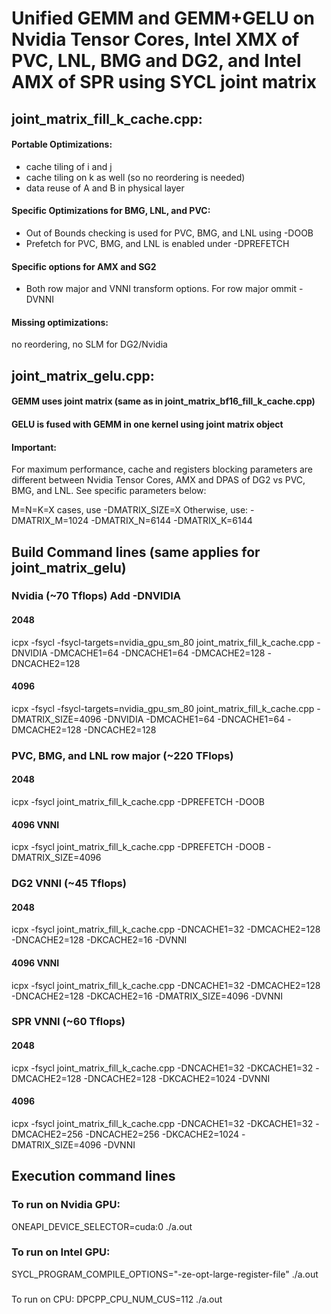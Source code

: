 # Unified GEMM and GEMM+GELU on Nvidia Tensor Cores, Intel XMX of PVC, LNL, BMG and DG2, and Intel AMX of SPR  using SYCL joint matrix

## joint_matrix_fill_k_cache.cpp:
#### Portable Optimizations:
 - cache tiling of i and j
 - cache tiling on k as well (so no reordering is needed)
 - data reuse of A and B in physical layer
#### Specific Optimizations for BMG, LNL, and PVC:
 - Out of Bounds checking is used for PVC, BMG, and LNL using -DOOB
 - Prefetch for PVC, BMG, and LNL is enabled under -DPREFETCH
#### Specific options for AMX and SG2
 - Both row major and VNNI transform options. For row major ommit -DVNNI
#### Missing optimizations:
no reordering, no SLM for DG2/Nvidia

## joint_matrix_gelu.cpp:
#### GEMM uses joint matrix (same as in joint_matrix_bf16_fill_k_cache.cpp)
#### GELU is fused with GEMM in one kernel using joint matrix object

#### Important:
For maximum performance, cache and registers blocking parameters are
different between Nvidia Tensor Cores, AMX and DPAS of DG2 vs PVC, BMG, and LNL. See
specific parameters below:

M=N=K=X cases, use -DMATRIX_SIZE=X
Otherwise, use: -DMATRIX_M=1024 -DMATRIX_N=6144 -DMATRIX_K=6144

## Build Command lines (same applies for joint_matrix_gelu)

### Nvidia (~70 Tflops) Add  -DNVIDIA
#### 2048
icpx -fsycl -fsycl-targets=nvidia_gpu_sm_80 joint_matrix_fill_k_cache.cpp  -DNVIDIA -DMCACHE1=64 -DNCACHE1=64 -DMCACHE2=128 -DNCACHE2=128

#### 4096
icpx -fsycl -fsycl-targets=nvidia_gpu_sm_80 joint_matrix_fill_k_cache.cpp -DMATRIX_SIZE=4096  -DNVIDIA -DMCACHE1=64 -DNCACHE1=64 -DMCACHE2=128 -DNCACHE2=128

### PVC, BMG, and LNL row major (~220 TFlops)
#### 2048
icpx -fsycl joint_matrix_fill_k_cache.cpp -DPREFETCH -DOOB

#### 4096 VNNI
icpx -fsycl joint_matrix_fill_k_cache.cpp -DPREFETCH -DOOB -DMATRIX_SIZE=4096

### DG2 VNNI (~45 Tflops)
#### 2048
icpx -fsycl joint_matrix_fill_k_cache.cpp -DNCACHE1=32 -DMCACHE2=128 -DNCACHE2=128 -DKCACHE2=16 -DVNNI
#### 4096 VNNI
icpx -fsycl joint_matrix_fill_k_cache.cpp -DNCACHE1=32 -DMCACHE2=128 -DNCACHE2=128 -DKCACHE2=16 -DMATRIX_SIZE=4096 -DVNNI

### SPR VNNI (~60 Tflops)
#### 2048
icpx -fsycl joint_matrix_fill_k_cache.cpp -DNCACHE1=32 -DKCACHE1=32 -DMCACHE2=128 -DNCACHE2=128 -DKCACHE2=1024 -DVNNI
#### 4096
icpx -fsycl joint_matrix_fill_k_cache.cpp -DNCACHE1=32 -DKCACHE1=32 -DMCACHE2=256 -DNCACHE2=256 -DKCACHE2=1024 -DMATRIX_SIZE=4096 -DVNNI

## Execution command lines
### To run on Nvidia GPU:
ONEAPI_DEVICE_SELECTOR=cuda:0  ./a.out

### To run on Intel GPU:
SYCL_PROGRAM_COMPILE_OPTIONS="-ze-opt-large-register-file" ./a.out
###
To run on CPU:
DPCPP_CPU_NUM_CUS=112 ./a.out
